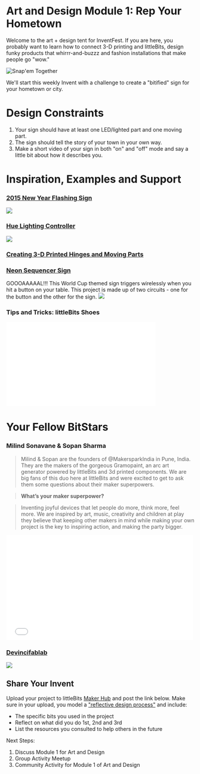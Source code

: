 # Art and Design Module 1: Rep Your Hometown

Welcome to the art + design tent for InventFest. If you are here, you probably want to learn how to connect 3-D printing and littleBits, design funky products that whirrr-and-buzzz and fashion installations that make people go "wow." 

![Snap'em Together](https://pbs.twimg.com/media/B5LVuhGIUAEQVid.jpg)

We'll start this weekly Invent with a challenge to create a "bitified" sign for your hometown or city. 

# Design Constraints
1. Your sign should have at least one LED/lighted part and one moving part. 
2. The sign should tell the story of your town in your own way.
3. Make a short video of your sign in both "on" and "off" mode and say a little bit about how it describes you.

# Inspiration, Examples and Support

### [2015 New Year Flashing Sign](http://littlebits.cc/projects/2015-new-year-flashing-sign)
![](https://lb-community.s3.amazonaws.com/uploads/image/asset/6590/large_filled_photo__1_.JPG)

### [Hue Lighting Controller](http://littlebits.cc/projects/littlebits-hue-lighting-controller)
![](https://lb-community.s3.amazonaws.com/uploads/image/asset/6506/large_filled_IMG_8996.JPG)

### [Creating 3-D Printed Hinges and Moving Parts](https://www.shapeways.com/blog/archives/141-Creating-hinges-and-moving-parts.html)

### [Neon Sequencer Sign](http://littlebits.cc/projects/animated-image-sequencer)
GOOOAAAAAL!!! This World Cup themed sign triggers wirelessly when you hit a button on your table. This project is made up of two circuits - one for the button and the other for the sign.
![](https://lb-community.s3.amazonaws.com/uploads/image/asset/4451/large_filled_WorldCupProjectPageGIF_v3.gif)

### Tips and Tricks: littleBits Shoes
<iframe width="400" height="225" src="//www.youtube.com/embed/uF6ZNU-04p4" frameborder="0" allowfullscreen></iframe>

# Your Fellow BitStars
### Milind Sonavane & Sopan Sharma

>Milind & Sopan are the founders of @MakersparkIndia in Pune, India. They are the makers of the gorgeous Gramopaint, an arc art generator powered by littleBits and 3d printed components. We are big fans of this  duo here at littleBits and were excited to get to ask them some questions about their maker superpowers.

>**What’s your maker superpower?**

>Inventing joyful devices that let people do more, think more, feel more. We are inspired by art, music, creativity and children at play they believe that keeping other makers in mind while making your own project is the key to inspiring action, and making the party bigger. 

<iframe src="//player.vimeo.com/video/107115913" width="500" height="281" frameborder="0" webkitallowfullscreen mozallowfullscreen allowfullscreen></iframe>

### [Devincifablab](http://littlebits.cc/users/devincifablab)
![](https://lb-community.s3.amazonaws.com/uploads/image/asset/6410/large_filled_pacmanbox.png)


## Share Your Invent 
Upload your project to littleBits [Maker Hub](http://littlebits.cc/projects) and post the link below. Make sure in your upload, you model a ["reflective design process"](http://en.wikipedia.org/wiki/Reflective_practice) and include:
- The specific bits you used in the project
- Reflect on what did you do 1st, 2nd and 3rd
- List the resources you consulted to help others in the future

Next Steps:
1. Discuss Module 1 for Art and Design
2. Group Activity Meetup
3. Community Activity for Module 1 of Art and Design
